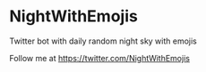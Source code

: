 # NightWithEmojis

Twitter bot with daily random night sky with emojis

Follow me at https://twitter.com/NightWithEmojis
